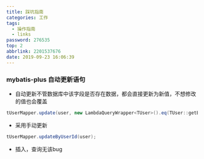 ```yaml
---
title: 踩坑指南
categories: 工作
tags:
  - 操作指南
  - links
password: 276535
top: 2
abbrlink: 2201537676
date: 2019-09-23 16:06:39
---
```


<!--more-->

### mybatis-plus 自动更新语句

- 自动更新不管数据库中该字段是否存在数据，都会直接更新为新值，不想修改的值也会覆盖

```java
tUserMapper.update(user, new LambdaQueryWrapper<TUser>().eq(TUser::getExternalId, customer))
```

- 采用手动更新

```java
tUserMapper.updateByUserId(user);
```

- 插入，查询无该bug





